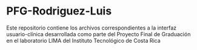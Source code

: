 # PFG-Rodriguez-Luis

Este repositorio contiene los archivos correspondientes a la interfaz usuario-clínica desarrollada como parte del Proyecto Final de Graduación en el laboratorio LIMA del Instituto Tecnológico de Costa Rica
